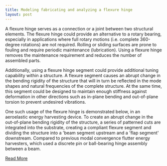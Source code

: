 ```yaml
---
title: Modeling fabricating and analyzing a flexure hinge
layout: post
---
```

A flexure hinge serves as a connection or a joint between two structural elements. The flexure hinge could provide an alternative to a rotary bearing, especially in applications where full rotary motions (i.e. complete 360-degree rotations) are not required. Rolling or sliding surfaces are prone to fouling and require periodic maintenance (lubrication). Using a flexure hinge removes the maintenance requirement and reduces the number of assembled parts. 

Additionally, using a flexure hinge segment could provide additional tuning capability within a structure. A flexure segment causes an abrupt change in the bending rigidity of the structure that will in turn be reflected in the mode shapes and natural frequencies of the complete structure. At the same time, this segment could be designed to maintain enough stiffness against deformation in other directions such as in-plane bending and out-of-plane torsion to prevent undesired vibrations. 

One such usage of the flexure hinge is demonstrated below, in an aeroelastic energy harvesting device. To create an abrupt change in the out-of-plane bending rigidity of the structure, a series of patterned cuts are integrated into the substrate, creating a compliant flexure segment and dividing the structure into a 'beam segment upstream and a 'flap segment' downstream. Compared to previous modal convergence flutter energy harvesters, which used a discrete pin or ball-bearing hinge assembly between a beam.

<a href="Project1.pdf">Read More</a><br>

